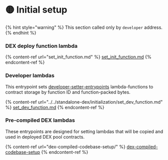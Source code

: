# 🟡 Initial setup

{% hint style="warning" %}
This section called only by `developer` address.
{% endhint %}

### DEX deploy function lambda

{% content-ref url="set_init_function.md" %}
[set\_init\_function.md](set\_init\_function.md)
{% endcontent-ref %}

### Developer lambdas

This entrypoint sets [developer-setter-entrypoints](../../developer-module/developer-setter-entrypoints/ "mention") lambda-functions to contract storage by function ID and function-packed bytes. &#x20;

{% content-ref url="../../standalone-dex/initialization/set_dev_function.md" %}
[set\_dev\_function.md](../../standalone-dex/initialization/set\_dev\_function.md)
{% endcontent-ref %}

### Pre-compiled DEX lambdas

These entrypoints are designed for setting lambdas that will be copied and used in deployed DEX pool contracts.

{% content-ref url="dex-compiled-codebase-setup/" %}
[dex-compiled-codebase-setup](dex-compiled-codebase-setup/)
{% endcontent-ref %}
